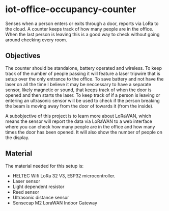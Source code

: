 # iot-office-occupancy-counter
Senses when a person enters or exits through a door, reports via LoRa to the cloud.
A counter keeps track of how many people are in the office. When the last person is leaving this is a good way to check without going around checking every room.
## Objectives
The counter should be standalone, battery operated and wireless. To keep track of the number of people passing it will feature a laser tripwire that is setup over the only entrance to the office. To save battery and not have the laser on all the time I believe it may be neccessary to have a separate sensor, likely magnetic or sound, that keeps track of when the door is opened and then starts the laser. To keep track of if a person is leaving or entering an ultrasonic sensor will be used to check if the person breaking the beam is moving away from the door of towards it (from the inside).

A subobjective of this project is to learn more about LoRaWAN, which means the sensor will report the data via LoRaWAN to a web interface where you can check how many people are in the office and how many times the door has been opened. It will also show the number of people on the display.


## Material
The material needed for this setup is:

* HELTEC Wifi LoRa 32 V3, ESP32 microcontroller.
* Laser sensor
* Light dependent resistor
* Reed sensor
* Ultrasonic distance sensor 
* Sensecap M2 LoraWAN Indoor Gateway

